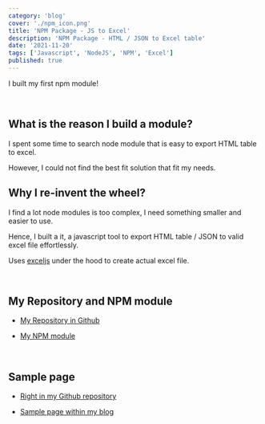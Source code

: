 ```yaml
---
category: 'blog'
cover: './npm_icon.png'
title: 'NPM Package - JS to Excel'
description: 'NPM Package - HTML / JSON to Excel table'
date: '2021-11-20'
tags: ['Javascript', 'NodeJS', 'NPM', 'Excel']
published: true
---
```


I built my first npm module!

<br>

## What is the reason I build a module?

I spent some time to search node module that is easy to export HTML table to excel.

However, I could not find the best fit solution that fit my needs.

## Why I re-invent the wheel?

I find a lot node modules is too complex, I need something smaller and easier to use.

Hence, I built a it, a javascript tool to export HTML table / JSON to valid excel file effortlessly. 

Uses [exceljs](https://github.com/exceljs/exceljs) under the hood to create actual excel file.

<br>

## My Repository and NPM module

- [My Repository in Github](https://github.com/hawjeh/js-to-excel)

- [My NPM module](https://www.npmjs.com/package/@hawjeh/js-to-excel)

<br>

## Sample page

- [Right in my Github repository](https://github.com/hawjeh/js-to-excel/blob/main/src/test/index.html)

- [Sample page within my blog](/js-to-excel)
